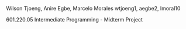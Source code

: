 Wilson Tjoeng, Anire Egbe, Marcelo Morales
wtjoeng1, aegbe2, lmoral10

601.220.05 Intermediate Programming - Midterm Project